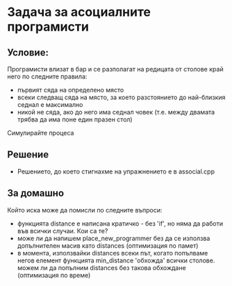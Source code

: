 # Задача за асоциалните програмисти


## Условие:

Програмисти влизат в бар и се разполагат на редицата от столове край него по следните правила:
- първият сяда на определено място
- всеки следващ сяда на място, за което разстоянието до най-близкия седнал е максимално
- никой не сяда, ако до него има седнал човек (т.е. между двамата трябва да има поне един празен стол)

Симулирайте процеса

## Решение
  - Решението, до което стигнахме на упражнението е в associal.cpp


## За домашно

Който иска може да помисли по следните въпроси:

- функцията distance е написана кратичко - без 'if', но няма да работи във всички случаи. Кои са те?
- може ли да напишем place_new_programmer без да се използва допълнителен масив като distances (оптимизация по памет)
- в момента, използвайки distances всеки път, когато попълваме негов елемент функцията min_distance 'обхожда' всички столове. можем ли да попълним distances без такова обхождане (оптимизация по време)